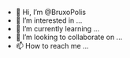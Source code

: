 - 👋 Hi, I’m @BruxoPolis
- 👀 I’m interested in ...
- 🌱 I’m currently learning ...
- 💞️ I’m looking to collaborate on ...
- 📫 How to reach me ...

<!---
BruxoPolis/BruxoPolis is a ✨ special ✨ repository because its `README.md` (this file) appears on your GitHub profile.
You can click the Preview link to take a look at your changes.
--->
